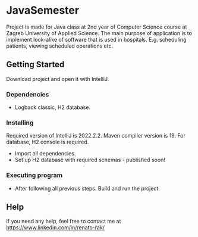 ﻿# JavaSemester

Project is made for Java class at 2nd year of Computer Science course at Zagreb University of Applied Science. The main purpose of application is to implement look-alike of software that is used in hospitals. E.g. scheduling patients, viewing scheduled operations etc.


## Getting Started

Download project and open it with IntelliJ.

### Dependencies

* Logback classic, H2 database.

### Installing

Required version of IntelliJ is 2022.2.2. 
Maven compiler version is 19.
For database, H2 console is required.

* Import all dependencies.
* Set up H2 database with required schemas - published soon!

### Executing program

* After following all previous steps. Build and run the project.

## Help

If you need any help, feel free to contact me at https://www.linkedin.com/in/renato-rak/

